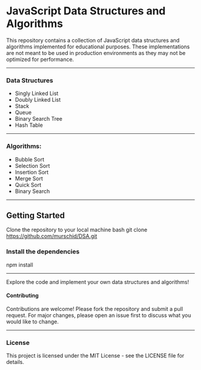 # JavaScript Data Structures and Algorithms


This repository contains a collection of JavaScript data structures and algorithms implemented for educational purposes. These implementations are not meant to be used in production environments as they may not be optimized for performance.

---

### Data Structures
* Singly Linked List
* Doubly Linked List
* Stack
* Queue
* Binary Search Tree
* Hash Table

---

### Algorithms:
* Bubble Sort
* Selection Sort
* Insertion Sort
* Merge Sort
* Quick Sort
* Binary Search

---

## Getting Started
Clone the repository to your local machine
bash
git clone https://github.com/murschid/DSA.git

### Install the dependencies
npm install

---

Explore the code and implement your own data structures and algorithms!

#### Contributing
Contributions are welcome! Please fork the repository and submit a pull request. For major changes, please open an issue first to discuss what you would like to change.

---

### License
This project is licensed under the MIT License - see the LICENSE file for details.